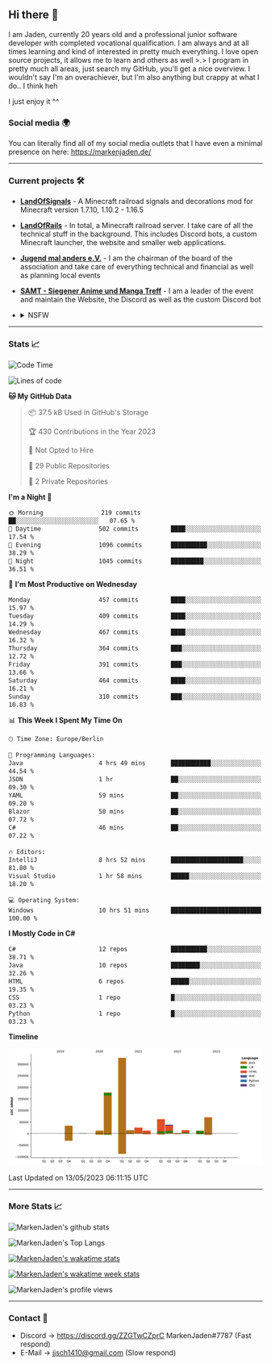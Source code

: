 ## Hi there 👋
I am Jaden, currently 20 years old and a professional junior software developer with completed vocational qualification. I am always and at all times learning and kind of interested in pretty much everything. I love open source projects, it allows me to learn and others as well >.>
I program in pretty much all areas, just search my GitHub, you'll get a nice overview.
I wouldn't say I'm an overachiever, but I'm also anything but crappy at what I do.. I think heh

I just enjoy it ^^

### Social media 🌍

You can literally find all of my social media outlets that I have even a minimal presence on here: https://markenjaden.de/

---

### Current projects 🛠

* [**LandOfSignals**](https://github.com/LandOfRails/LandOfSignals) - A Minecraft railroad signals and decorations mod for Minecraft version 1.7.10, 1.10.2 - 1.16.5
* [**LandOfRails**](https://github.com/LandOfRails) - In total, a Minecraft railroad server. I take care of all the technical stuff in the background. This includes Discord bots, a custom Minecraft launcher, the website and smaller web applications.
* [**Jugend mal anders e.V.**](https://jugendmalanders.de/) - I am the chairman of the board of the association and take care of everything technical and financial as well as planning local events
* [**SAMT - Siegener Anime und Manga Treff**](https://github.com/Siegener-Anime-und-Manga-Treff-SAMT) - I am a leader of the event and maintain the Website, the Discord as well as the custom Discord bot
* <details> 
  <summary>NSFW</summary>
  
  [**Nekos**](https://github.com/MarkenJaden/Nekos) - Website providing you with random lewd neko pics
  
</details>

---

### Stats 📈

<!--START_SECTION:waka-->
![Code Time](http://img.shields.io/badge/Code%20Time-1%2C145%20hrs%2050%20mins-blue)

![Lines of code](https://img.shields.io/badge/From%20Hello%20World%20I%27ve%20Written-800.6%20thousand%20lines%20of%20code-blue)

**🐱 My GitHub Data** 

> 📦 37.5 kB Used in GitHub's Storage 
 > 
> 🏆 430 Contributions in the Year 2023
 > 
> 🚫 Not Opted to Hire
 > 
> 📜 29 Public Repositories 
 > 
> 🔑 2 Private Repositories 
 > 
**I'm a Night 🦉** 

```text
🌞 Morning                219 commits         ██░░░░░░░░░░░░░░░░░░░░░░░   07.65 % 
🌆 Daytime                502 commits         ████░░░░░░░░░░░░░░░░░░░░░   17.54 % 
🌃 Evening                1096 commits        ██████████░░░░░░░░░░░░░░░   38.29 % 
🌙 Night                  1045 commits        █████████░░░░░░░░░░░░░░░░   36.51 % 
```
📅 **I'm Most Productive on Wednesday** 

```text
Monday                   457 commits         ████░░░░░░░░░░░░░░░░░░░░░   15.97 % 
Tuesday                  409 commits         ████░░░░░░░░░░░░░░░░░░░░░   14.29 % 
Wednesday                467 commits         ████░░░░░░░░░░░░░░░░░░░░░   16.32 % 
Thursday                 364 commits         ███░░░░░░░░░░░░░░░░░░░░░░   12.72 % 
Friday                   391 commits         ███░░░░░░░░░░░░░░░░░░░░░░   13.66 % 
Saturday                 464 commits         ████░░░░░░░░░░░░░░░░░░░░░   16.21 % 
Sunday                   310 commits         ███░░░░░░░░░░░░░░░░░░░░░░   10.83 % 
```


📊 **This Week I Spent My Time On** 

```text
🕑︎ Time Zone: Europe/Berlin

💬 Programming Languages: 
Java                     4 hrs 49 mins       ███████████░░░░░░░░░░░░░░   44.54 % 
JSON                     1 hr                ██░░░░░░░░░░░░░░░░░░░░░░░   09.30 % 
YAML                     59 mins             ██░░░░░░░░░░░░░░░░░░░░░░░   09.20 % 
Blazor                   50 mins             ██░░░░░░░░░░░░░░░░░░░░░░░   07.72 % 
C#                       46 mins             ██░░░░░░░░░░░░░░░░░░░░░░░   07.22 % 

🔥 Editors: 
IntelliJ                 8 hrs 52 mins       ████████████████████░░░░░   81.80 % 
Visual Studio            1 hr 58 mins        █████░░░░░░░░░░░░░░░░░░░░   18.20 % 

💻 Operating System: 
Windows                  10 hrs 51 mins      █████████████████████████   100.00 % 
```

**I Mostly Code in C#** 

```text
C#                       12 repos            ██████████░░░░░░░░░░░░░░░   38.71 % 
Java                     10 repos            ████████░░░░░░░░░░░░░░░░░   32.26 % 
HTML                     6 repos             █████░░░░░░░░░░░░░░░░░░░░   19.35 % 
CSS                      1 repo              █░░░░░░░░░░░░░░░░░░░░░░░░   03.23 % 
Python                   1 repo              █░░░░░░░░░░░░░░░░░░░░░░░░   03.23 % 
```



**Timeline**

![Lines of Code chart](https://raw.githubusercontent.com/MarkenJaden/MarkenJaden/main/assets/bar_graph.png)


 Last Updated on 13/05/2023 06:11:15 UTC
<!--END_SECTION:waka-->

---

### More Stats 📈

![MarkenJaden's github stats](https://github-readme-stats.vercel.app/api?username=MarkenJaden&count_private=true&show_icons=true&theme=radical)

![MarkenJaden's Top Langs](https://github-readme-stats.vercel.app/api/top-langs/?username=MarkenJaden&theme=radical)

[![MarkenJaden's wakatime stats](https://github-readme-stats.vercel.app/api/wakatime?username=MarkenJaden&theme=radical)](https://wakatime.com/@17f322c9-222a-48b4-9e15-983c41f7aed4)

[![MarkenJaden's wakatime week stats](https://wakatime.com/badge/user/17f322c9-222a-48b4-9e15-983c41f7aed4.svg)](https://wakatime.com/@17f322c9-222a-48b4-9e15-983c41f7aed4)

<!--[![MarkenJaden's Codewars stats](https://www.codewars.com/users/MarkenJaden/badges/large)](https://www.codewars.com/users/MarkenJaden)-->

![MarkenJaden's profile views](https://komarev.com/ghpvc/?username=MarkenJaden)

---

### Contact 💌

* Discord -> https://discord.gg/ZZGTwCZprC MarkenJaden#7787 (Fast respond)
* E-Mail -> jjsch1410@gmail.com (Slow respond)



<!--
**MarkenJaden/MarkenJaden** is a ✨ _special_ ✨ repository because its `README.md` (this file) appears on your GitHub profile.

Here are some ideas to get you started:

- 🔭 I’m currently working on ...
- 🌱 I’m currently learning ...
- 👯 I’m looking to collaborate on ...
- 🤔 I’m looking for help with ...
- 💬 Ask me about ...
- 📫 How to reach me: ...
- 😄 Pronouns: ...
- ⚡ Fun fact: ...
-->
